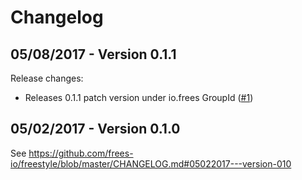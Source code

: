 # Changelog

## 05/08/2017 - Version 0.1.1

Release changes:

* Releases 0.1.1 patch version under io.frees GroupId ([#1](https://github.com/frees-io/freestyle-integrations/pull/1))


## 05/02/2017 - Version 0.1.0

See https://github.com/frees-io/freestyle/blob/master/CHANGELOG.md#05022017---version-010